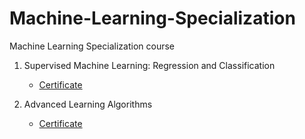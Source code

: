 # Machine-Learning-Specialization
Machine Learning Specialization course

1) Supervised Machine Learning: Regression and Classification
    - [Certificate](https://coursera.org/share/1662639900316fb85cab0516ea913f83)

2) Advanced Learning Algorithms
    - [Certificate](https://coursera.org/share/8b1431b2d087be4aa93313df7b848ffa)


